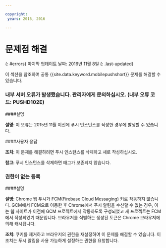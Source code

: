 ```yaml
---

copyright:
 years: 2015, 2016

---
```


# 문제점 해결
{: #errors}
마지막 업데이트 날짜: 2016년 11월 8일
{: .last-updated}

이 섹션을 참조하여 공통 {{site.data.keyword.mobilepushshort}} 문제를 해결할 수 있습니다. 


### 내부 서버 오류가 발생했습니다. 관리자에게 문의하십시오. (내부 오류 코드: PUSHD102E)

####설명

**설명**: 이 오류는 2015년 11월 이전에 푸시 인스턴스를 작성한 경우에 발생할 수 있습니다.  

####사용자 응답

**조치**: 이 문제를 해결하려면 푸시 인스턴스를 삭제하고 새로 작성하십시오.

**참고**: 푸시 인스턴스를 삭제하면 태그가 보존되지 않습니다.


### 권한이 없는 등록

####설명

**설명**: Chrome 웹 푸시가 FCM(Firebase Cloud Messaging) 키로 작동하지 않습니다. GCM에서 FCM으로 이동한 후 Chrome에서 푸시 알림을 수신할 수 없는 경우, 이는 웹 사이트가 이전에 GCM 프로젝트에서 작동하도록 구성되었고 새 프로젝트는 FCM에서 작성되었기 때문입니다. 브라우저를 식별하는 생성된 토큰은 Chrome 브라우저에 의해 캐시됩니다. 

**조치**: 쿠키를 제거하고 브라우저의 권한을 재설정하여 이 문제를 해결할 수 있습니다. 이 조치는 푸시 알림을 사용 가능하게 설정하는 권한을 요청합니다.  


